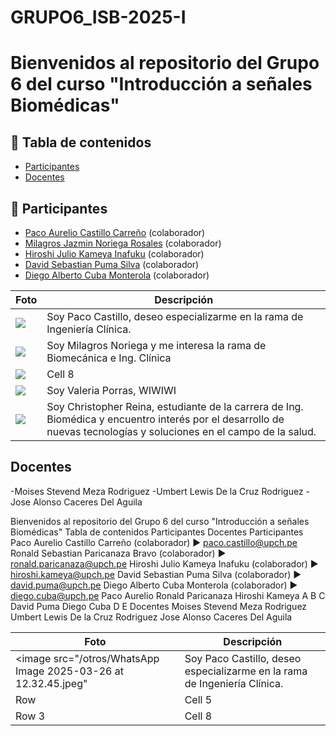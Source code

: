 # GRUPO6_ISB-2025-I

# Bienvenidos al repositorio del Grupo 6 del curso "Introducción a señales Biomédicas"

## 📑 Tabla de contenidos
- [Participantes](#participantes)
- [Docentes](#docentes)

## 👥 Participantes


- [Paco Aurelio Castillo Carreño](paco.castillo@upch.pe) (colaborador)
- [Milagros Jazmin Noriega Rosales](milagros.noriega@upch.pe) (colaborador)
- [Hiroshi Julio Kameya Inafuku](mailto:hiroshi.kameya@upch.pe) (colaborador)
- [David Sebastian Puma Silva](mailto:david.puma@upch.pe) (colaborador)
- [Diego Alberto Cuba Monterola](mailto:diego.cuba@upch.pe) (colaborador)

| Foto | Descripción | 
|----------|----------|
| <image src="/otros/WhatsApp Image 2025-03-26 at 12.32.45.jpeg" >    | Soy Paco Castillo, deseo especializarme en la rama de Ingeniería Clínica.    | 
|   <image src="/otros/Milagros_Noriega.jpg"> | Soy Milagros Noriega y me interesa la rama de Biomecánica e Ing. Clínica  | 
| <image src="/otros/TTulio.png" >   | Cell 8   | 
| <image src="/otros/WhatsApp Image 2025-03-26 at 12.30.10 PM (1).jpeg" > | Soy Valeria Porras, WIWIWI
| <image src="/otros/WhatsApp Image 2025-03-26 at 12.37.51 PM.jpeg" > | Soy Christopher Reina, estudiante de la carrera de Ing. Biomédica y encuentro interés por el desarrollo de nuevas tecnologías y soluciones en el campo de la salud.


##  Docentes


-Moises Stevend Meza Rodriguez
-Umbert Lewis De la Cruz Rodriguez
-Jose Alonso Caceres Del Aguila


Bienvenidos al repositorio del Grupo 6 del curso "Introducción a señales Biomédicas"
Tabla de contenidos
Participantes
Docentes
Participantes
Paco Aurelio Castillo Carreño (colaborador) ► paco.castillo@upch.pe
Ronald Sebastian Paricanaza Bravo (colaborador) ► ronald.paricanaza@upch.pe
Hiroshi Julio Kameya Inafuku (colaborador) ► hiroshi.kameya@upch.pe
David Sebastian Puma Silva (colaborador) ► david.puma@upch.pe
Diego Alberto Cuba Monterola (colaborador) ► diego.cuba@upch.pe
Paco Aurelio Ronald Paricanaza	Hiroshi Kameya
A	B	C
David Puma	Diego Cuba
D	E
Docentes
Moises Stevend Meza Rodriguez
Umbert Lewis De la Cruz Rodriguez
Jose Alonso Caceres Del Aguila


| Foto | Descripción | 
|----------|----------|
| <image src="/otros/WhatsApp Image 2025-03-26 at 12.32.45.jpeg"     | Soy Paco Castillo, deseo especializarme en la rama de Ingeniería Clínica.    | 
| Row     | Cell 5   | 
| Row 3    | Cell 8   | 

